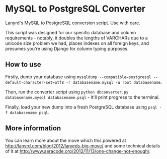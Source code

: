 MySQL to PostgreSQL Converter
=============================

Lanyrd's MySQL to PostgreSQL conversion script. Use with care.

This script was designed for our specific database and column requirements -
notably, it doubles the lengths of VARCHARs due to a unicode size problem we
had, places indexes on all foreign keys, and presumes you're using Django
for column typing purposes.

How to use
----------

Firstly, dump your database using `mysqldump --compatible=postgresql --default-character-set=utf8 -r databasename.mysql -u root databasename`.

Then, run the converter script using `python dbconverter.py databasename.mysql databasename.psql` - it'll print
progress to the terminal.

Finally, load your new dump into a fresh PostgreSQL database using `psql -f databasename.psql`.

More information
----------------

You can learn more about the move which this powered at http://lanyrd.com/blog/2012/lanyrds-big-move/ and some technical details of it at http://www.aeracode.org/2012/11/13/one-change-not-enough/.
